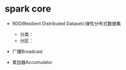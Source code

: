 # spark core

- RDD(Resilient Distributed Dataset):弹性分布式数据集
    - 分类：
    - 分区：

- 广播Broadcast
- 累加器Accumulator